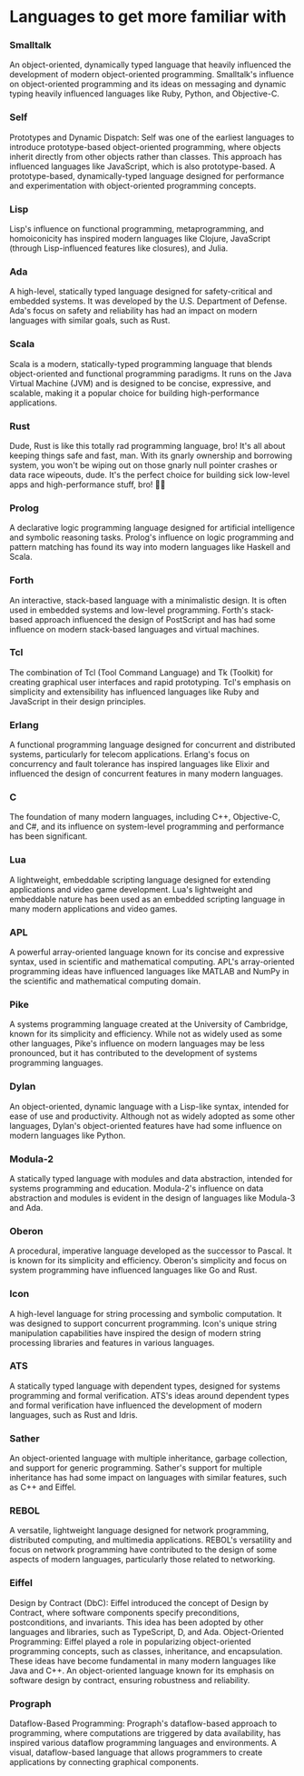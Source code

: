 # Languages to get more familiar with

### Smalltalk
An object-oriented, dynamically typed language that heavily influenced the development of modern object-oriented programming.
Smalltalk's influence on object-oriented programming and its ideas on messaging and dynamic typing heavily influenced languages like Ruby, Python, and Objective-C.

### Self
Prototypes and Dynamic Dispatch: Self was one of the earliest languages to introduce prototype-based object-oriented programming, where objects inherit directly from other objects rather than classes. This approach has influenced languages like JavaScript, which is also prototype-based.
A prototype-based, dynamically-typed language designed for performance and experimentation with object-oriented programming concepts.

### Lisp
Lisp's influence on functional programming, metaprogramming, and homoiconicity has inspired modern languages like Clojure, JavaScript (through Lisp-influenced features like closures), and Julia.

### Ada
A high-level, statically typed language designed for safety-critical and embedded systems. It was developed by the U.S. Department of Defense.
Ada's focus on safety and reliability has had an impact on modern languages with similar goals, such as Rust.

### Scala
Scala is a modern, statically-typed programming language that blends object-oriented and functional programming paradigms. It runs on the Java Virtual Machine (JVM) and is designed to be concise, expressive, and scalable, making it a popular choice for building high-performance applications.

### Rust
Dude, Rust is like this totally rad programming language, bro! It's all about keeping things safe and fast, man. With its gnarly ownership and borrowing system, you won't be wiping out on those gnarly null pointer crashes or data race wipeouts, dude. It's the perfect choice for building sick low-level apps and high-performance stuff, bro! 🤙😎

### Prolog
A declarative logic programming language designed for artificial intelligence and symbolic reasoning tasks.
Prolog's influence on logic programming and pattern matching has found its way into modern languages like Haskell and Scala.

### Forth
An interactive, stack-based language with a minimalistic design. It is often used in embedded systems and low-level programming.
Forth's stack-based approach influenced the design of PostScript and has had some influence on modern stack-based languages and virtual machines.

### Tcl
The combination of Tcl (Tool Command Language) and Tk (Toolkit) for creating graphical user interfaces and rapid prototyping.
Tcl's emphasis on simplicity and extensibility has influenced languages like Ruby and JavaScript in their design principles.

### Erlang
A functional programming language designed for concurrent and distributed systems, particularly for telecom applications.
Erlang's focus on concurrency and fault tolerance has inspired languages like Elixir and influenced the design of concurrent features in many modern languages.

### C
The foundation of many modern languages, including C++, Objective-C, and C#, and its influence on system-level programming and performance has been significant.

### Lua
A lightweight, embeddable scripting language designed for extending applications and video game development.
Lua's lightweight and embeddable nature has been used as an embedded scripting language in many modern applications and video games.

### APL
A powerful array-oriented language known for its concise and expressive syntax, used in scientific and mathematical computing.
APL's array-oriented programming ideas have influenced languages like MATLAB and NumPy in the scientific and mathematical computing domain.

### Pike
A systems programming language created at the University of Cambridge, known for its simplicity and efficiency.
While not as widely used as some other languages, Pike's influence on modern languages may be less pronounced, but it has contributed to the development of systems programming languages.

### Dylan
An object-oriented, dynamic language with a Lisp-like syntax, intended for ease of use and productivity.
Although not as widely adopted as some other languages, Dylan's object-oriented features have had some influence on modern languages like Python.

### Modula-2
A statically typed language with modules and data abstraction, intended for systems programming and education.
Modula-2's influence on data abstraction and modules is evident in the design of languages like Modula-3 and Ada.

### Oberon
A procedural, imperative language developed as the successor to Pascal. It is known for its simplicity and efficiency.
Oberon's simplicity and focus on system programming have influenced languages like Go and Rust.

### Icon
A high-level language for string processing and symbolic computation. It was designed to support concurrent programming.
Icon's unique string manipulation capabilities have inspired the design of modern string processing libraries and features in various languages.

### ATS
A statically typed language with dependent types, designed for systems programming and formal verification.
ATS's ideas around dependent types and formal verification have influenced the development of modern languages, such as Rust and Idris.

### Sather
An object-oriented language with multiple inheritance, garbage collection, and support for generic programming.
Sather's support for multiple inheritance has had some impact on languages with similar features, such as C++ and Eiffel.

### REBOL
A versatile, lightweight language designed for network programming, distributed computing, and multimedia applications.
REBOL's versatility and focus on network programming have contributed to the design of some aspects of modern languages, particularly those related to networking.

### Eiffel
Design by Contract (DbC): Eiffel introduced the concept of Design by Contract, where software components specify preconditions, postconditions, and invariants. This idea has been adopted by other languages and libraries, such as TypeScript, D, and Ada.
Object-Oriented Programming: Eiffel played a role in popularizing object-oriented programming concepts, such as classes, inheritance, and encapsulation. These ideas have become fundamental in many modern languages like Java and C++.
An object-oriented language known for its emphasis on software design by contract, ensuring robustness and reliability.

### Prograph
Dataflow-Based Programming: Prograph's dataflow-based approach to programming, where computations are triggered by data availability, has inspired various dataflow programming languages and environments.
A visual, dataflow-based language that allows programmers to create applications by connecting graphical components.
